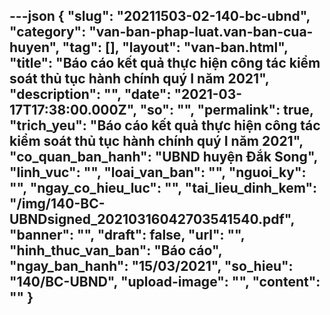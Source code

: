 ---json
{
    "slug": "20211503-02-140-bc-ubnd",
    "category": "van-ban-phap-luat.van-ban-cua-huyen",
    "tag": [],
    "layout": "van-ban.html",
    "title": "Báo cáo kết quả thực hiện công tác kiểm soát thủ tục hành chính quý I năm 2021",
    "description": "",
    "date": "2021-03-17T17:38:00.000Z",
    "so": "",
    "permalink": true,
    "trich_yeu": "Báo cáo kết quả thực hiện công tác kiểm soát thủ tục hành chính quý I năm 2021",
    "co_quan_ban_hanh": "UBND huyện Đắk Song",
    "linh_vuc": "",
    "loai_van_ban": "",
    "nguoi_ky": "",
    "ngay_co_hieu_luc": "",
    "tai_lieu_dinh_kem": "/img/140-BC-UBNDsigned_20210316042703541540.pdf",
    "banner": "",
    "draft": false,
    "url": "",
    "hinh_thuc_van_ban": "Báo cáo",
    "ngay_ban_hanh": "15/03/2021",
    "so_hieu": "140/BC-UBND",
    "upload-image": "",
    "__content__": ""
}
---
